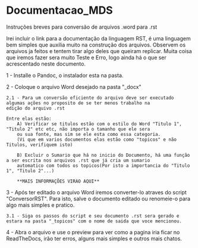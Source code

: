 # Documentacao_MDS

Instruções breves para conversão de arquivos .word para .rst

Irei incluir o link para a documentação da linguagem RST, é uma linguagem bem simples que auxilia muito na construção dos arquivos.
Observem os arquivos ja feitos e tentem tirar algo deles que queiram replicar.
Muita coisa que iremos fazer sera muito Teste e Erro, logo ainda há o que ser acrescentado neste documento.

1 - Installe o Pandoc, o instalador esta na pasta.

2 - Coloque o arquivo Word desejado na pasta "_docx"
	
	2.1 - Para um conversão eficiente do arquivo deve ser executado algumas ações no proposito de se ter menos trabalho na
	edição do arquivo .rst

	Entre elas estão:
		A) Verificar se titulos estão com o estilo do Word "Titulo 1", "Titulo 2" etc etc, não importa o tamanho que ele sera
		ou sua fonte, mas sim se ele esta como essa categoria.
		(Vi que em varios documentos elas estão como "topicos" e não Titulos, verifiquem isto)

		B) Excluir o Sumario que há no inicio do Documento, há uma função a ser escrita nos arquivos .rst que já cria um sumario
		automatico com todos os topicos(Por isto a importancia do "Titulo 1", "Titulo 2"...)

		**MAIS INFORMAÇÕES VIRAO AQUI**

3 - Após ter editado o arquivo Word iremos converter-lo atraves do script "ConversorRST". Para isto, salve o documento editado ou renomeie-o para algo mais simples e pratico.

	3.1 - Siga os passos do script e seu documento .rst sera gerado e estara na pasta "_topicos" com o nome de saida que voce mencionou.
	
4 - Abra o arquivo e use o preview para ver como a pagina iria ficar no ReadTheDocs, irão ter erros, alguns mais simples e outros mais chatos.


